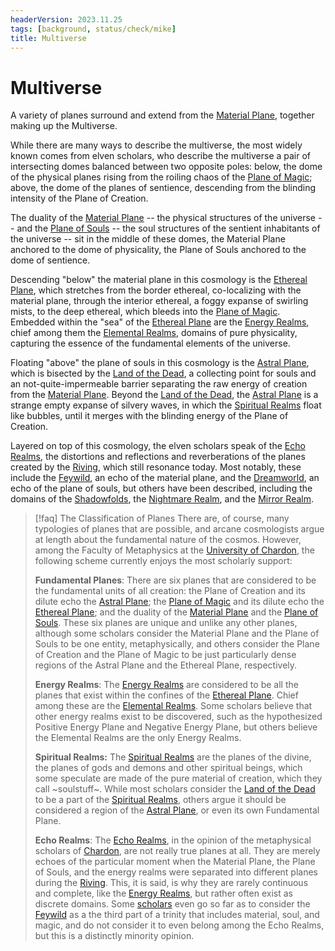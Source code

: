 ```yaml
---
headerVersion: 2023.11.25
tags: [background, status/check/mike]
title: Multiverse
---
```

# Multiverse



A variety of planes surround and extend from the [Material Plane](<./material-plane.md>), together making up the Multiverse. 

While there are many ways to describe the multiverse, the most widely known comes from elven scholars, who describe the multiverse a pair of intersecting domes balanced between two opposite poles: below, the dome of the physical planes rising from the roiling chaos of the [Plane of Magic](<./plane-of-magic.md>); above, the dome of the planes of sentience, descending from the blinding intensity of the Plane of Creation.  

The duality of the [Material Plane](<./material-plane.md>) -- the physical structures of the universe -- and the [Plane of Souls](<./plane-of-souls.md>) -- the soul structures of the sentient inhabitants of the universe -- sit in the middle of these domes, the Material Plane anchored to the dome of physicality, the Plane of Souls anchored to the dome of sentience. 

Descending "below" the material plane in this cosmology is the [Ethereal Plane](<./ethereal-plane.md>), which stretches from the border ethereal, co-localizing with the material plane, through the interior ethereal, a foggy expanse of swirling mists, to the deep ethereal, which bleeds into the [Plane of Magic](<./plane-of-magic.md>). Embedded within the "sea" of the [Ethereal Plane](<./ethereal-plane.md>) are the [Energy Realms](<energy-realms/energy-realms.md>), chief among them the [Elemental Realms](<energy-realms/elemental-realms/elemental-realms.md>), domains of pure physicality, capturing the essence of the fundamental elements of the universe. 

Floating "above" the plane of souls in this cosmology is the [Astral Plane](<./astral-plane.md>), which is bisected by the [Land of the Dead](<spiritual-realms/land-of-the-dead.md>), a collecting point for souls and an not-quite-impermeable barrier separating the raw energy of creation from the [Material Plane](<./material-plane.md>). Beyond the [Land of the Dead](<spiritual-realms/land-of-the-dead.md>), the [Astral Plane](<./astral-plane.md>) is a strange empty expanse of silvery waves, in which the [Spiritual Realms](<spiritual-realms/spiritual-realms.md>) float like bubbles, until it merges with the blinding energy of the Plane of Creation. 

Layered on top of this cosmology, the elven scholars speak of the [Echo Realms](<echo-realms/echo-realms.md>), the distortions and reflections and reverberations of the planes created by the [Riving](<../../events/ancient/riving.md>), which still resonance today. Most notably, these include the [Feywild](<echo-realms/feywild/feywild.md>), an echo of the material plane, and the [Dreamworld](<echo-realms/dreamworld.md>), an echo of the plane of souls, but others have been described, including the domains of the [Shadowfolds](<echo-realms/shadowfolds/shadowfolds.md>), the [Nightmare Realm](<echo-realms/nightmare-realm.md>), and the [Mirror Realm](<echo-realms/mirror-realm.md>). 

>[!faq] The Classification of Planes
>There are, of course, many typologies of planes that are possible, and arcane cosmologists argue at length about the fundamental nature of the cosmos. However, among the Faculty of Metaphysics at the [University of Chardon](<../../gazetteer/west-coast/chardonian-empire/chardon/university-of-chardon.md>), the following scheme currently enjoys the most scholarly support:
>
> **Fundamental Planes**: There are six planes that are considered to be the fundamental units of all creation: the Plane of Creation and its dilute echo the [Astral Plane](<./astral-plane.md>); the [Plane of Magic](<./plane-of-magic.md>) and its dilute echo the [Ethereal Plane](<./ethereal-plane.md>); and the duality of the [Material Plane](<./material-plane.md>) and the [Plane of Souls](<./plane-of-souls.md>). These six planes are unique and unlike any other planes, although some scholars consider the Material Plane and the Plane of Souls to be one entity, metaphysically, and others consider the Plane of Creation and the Plane of Magic to be just particularly dense regions of the Astral Plane and the Ethereal Plane, respectively. 
> 
> **Energy Realms**: The [Energy Realms](<energy-realms/energy-realms.md>) are considered to be all the planes that exist within the confines of the [Ethereal Plane](<./ethereal-plane.md>). Chief among these are the [Elemental Realms](<energy-realms/elemental-realms/elemental-realms.md>). Some scholars believe that other energy realms exist to be discovered, such as the hypothesized Positive Energy Plane and Negative Energy Plane, but others believe the Elemental Realms are the only Energy Realms. 
> 
> **Spiritual Realms:** The [Spiritual Realms](<spiritual-realms/spiritual-realms.md>) are the planes of the divine, the planes of gods and demons and other spiritual beings, which some speculate are made of the pure material of creation, which they call ~soulstuff~. While most scholars consider the [Land of the Dead](<spiritual-realms/land-of-the-dead.md>) to be a part of the [Spiritual Realms](<spiritual-realms/spiritual-realms.md>), others argue it should be considered a region of the [Astral Plane](<./astral-plane.md>), or even its own Fundamental Plane. 
> 
> **Echo Realms**: The [Echo Realms](<echo-realms/echo-realms.md>), in the opinion of the metaphysical scholars of [Chardon](<../../gazetteer/west-coast/chardonian-empire/chardon/university-of-chardon.md>), are not really true planes at all. They are merely echoes of the particular moment when the Material Plane, the Plane of Souls, and the energy realms were separated into different planes during the [Riving](<../../events/ancient/riving.md>). This, it is said, is why they are rarely continuous and complete, like the [Energy Realms](<energy-realms/energy-realms.md>), but rather often exist as discrete domains. Some [scholars](<../../people/dwarves/ulfgar-frostbeard.md>) even go so far as to consider the [Feywild](<echo-realms/feywild/feywild.md>) as a the third part of a trinity that includes material, soul, and magic, and do not consider it to even belong among the Echo Realms, but this is a distinctly minority opinion.


